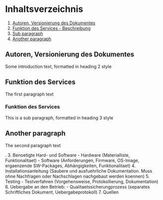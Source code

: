 # Inhaltsverzeichnis
1. [Autoren, Versionierung des Dokumentes](#autoren)
2. [Funktion des Services - Beschreibung](#funktion)
3. [Sub paragraph](#subparagraph1)
4. [Another paragraph](#paragraph2)

## Autoren, Versionierung des Dokumentes <a name="autoren"></a>
Some introduction text, formatted in heading 2 style

## Funktion des Services <a name="funktion"></a>
The first paragraph text

### Funktion des Services <a name="funktion2"></a>
This is a sub paragraph, formatted in heading 3 style

## Another paragraph <a name="paragraph2"></a>
The second paragraph text

. 3. Benoetigte Hard- und Software - Hardware (Materialliste, Funktionalitaet) - Software (Anforderungen, Firmware, OS-Image, ergaenzende SW-Packages, Abhängigkeiten, Funktionalitaet) 4. Installationsanleitung (Saubere und ausfuehrliche Dokumentation. Muss ohne Nachfragen oder Nachschlagen nachgebaut werden koennen) 5. Testing - Testverfahren (Vorgehensweise, Protokollierung, Dokumentation) 6. Uebergabe an den Betrieb: - Qualitaetssicherungprozess (separates Schriftliches Dokument, Uebergabeprotokoll) 7. Quellen
<!--stackedit_data:
eyJoaXN0b3J5IjpbLTEzMzIyODkwMzcsLTEwMzc4NTM2ODMsLT
gwNDg2MjE5NywxOTUwNTA4Nzk4LDM3NTE2MjU3MiwzOTYxODQy
MDUsMjI0OTYyMCwtMjA4ODc0NjYxMiw5MTIxNDUyMTBdfQ==
-->